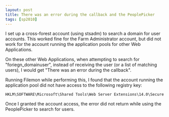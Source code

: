 ```yaml
---
layout: post
title: There was an error during the callback and the PeoplePicker
tags: [sp2010]
---
```


I set up a cross-forest account (using stsadm) to search a domain for user accounts.  This worked fine for the Farm Administrator account, but did not work for the account running the application pools for other Web Applications.

On these other Web Applications, when attempting to search for "foriegn_domainuser", instead of receiving the user (or a list of matching users), I would get "There was an error during the callback".

Running Filemon while performing this, I found that the account running the application pool did not have access to the following registry key:

`HKLM\SOFTWARE\Microsoft\Shared Tools\Web Server Extensions\14.0\Secure`

Once I granted the account access, the error did not return while using the PeoplePicker to search for users.